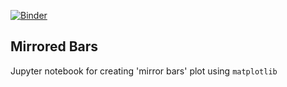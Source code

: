 [![Binder](https://mybinder.org/badge_logo.svg)](https://mybinder.org/v2/gh/haganenoneko/mirrored_bars/6f632ce?labpath=https%3A%2F%2Fgithub.com%2Fhaganenoneko%2Fmirrored_bars%2Fblob%2Fmain%2Fsrc%2Fmain.ipynb)

## Mirrored Bars
Jupyter notebook for creating 'mirror bars' plot using `matplotlib`
